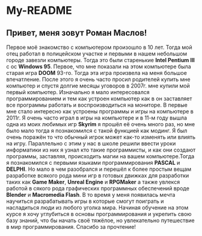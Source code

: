 # My-README

## Привет, меня зовут Роман Маслов!

Первое моё знакомство с компьютером произошло в 10 лет. Тогда мой отец работал в полицейском участке и первыми в нашем небольшом городе завезли компьютеры. Тогда это были старенькие **Intel Pentium III** с ос **Windows 95**. Первое, что мне показали на этом компьютере была старая игра **DOOM** 93-го. Тогда эта игра произвела на меня большое впечатление. После этого я очень часто просил родителей купить мне компьютер и спустя долгие месяцы уговоров в 2007г. мне купили мой первый компьютер. Изначально я мало интересовался программированием и тем как устроен компьютер как в он заставляет все программы работать и воспроизводиться на мониторе. В первые мне стало интересно как устроены программы и игры на компьютере в 2011г. Я очень часто играл в игры на компьютере и в 11-м году вышла одна из моих любимых игр **Skyrim** я прошёл её очень много раз, но мне было мало тогда я познакомился с такой функцией как модинг. Я был очень поражён то что обычный игрок может как-то изменять или влиять на игру. Параллельно с этим у нас в школе решили ввести уроки информатики из них я узнал кто такие программисты, и как они создают программы, заставляя, происходить магии на вашем компьютере.Тогда я познакомился с первыми языками программирования **PASCAL** и **DELPHI**. Но мало в чем разобрался и перешёл к более простым вещам разработке всякого рода мини игр в готовых движках для разработки таких как **Game Maker**, **Unreal Engine** и **RPGMaker** а также увлекся работой в сякого рода графических программных обеспечений вроде **Blender** и **Macromedia Flash**. В то время у меня появилась мечта научиться разрабатывать игры в которые смогут поиграть и насладиться люди из любого уголка мира. Начиная обучение на этом курсе я хочу углубиться в основы программирования и укрепить свою базу знаний, что бы начать своё тяжёлое, но увлекательно путешествие в мир программирования. Спасибо за прочтение!








